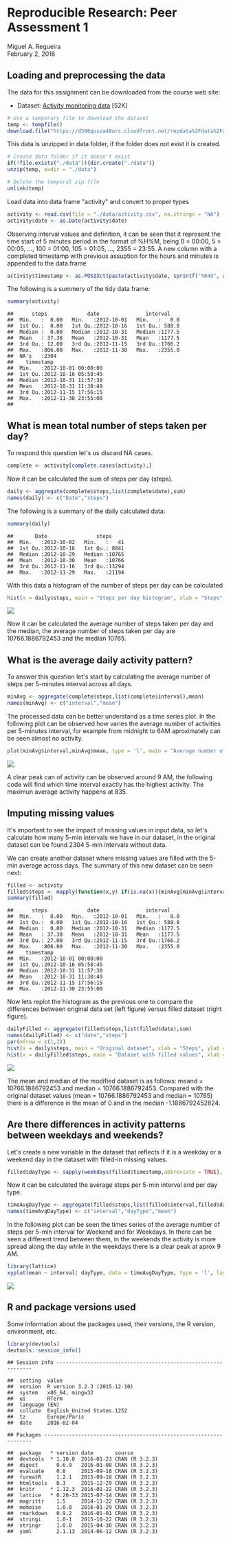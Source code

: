 # Reproducible Research: Peer Assessment 1
Miguel A. Regueira  
February 2, 2016  



## Loading and preprocessing the data

The data for this assignment can be downloaded from the course web site:

+ Dataset: [Activity monitoring data](https://d396qusza40orc.cloudfront.net/repdata%2Fdata%2Factivity.zip) [52K]

```r
# Use a temporary file to download the dataset
temp <- tempfile()
download.file("https://d396qusza40orc.cloudfront.net/repdata%2Fdata%2Factivity.zip",temp)
```

This data is unzipped in data folder, if the folder does not exist it is created.

```r
# Create data folder if it doesn't exist
if(!file.exists("./data")){dir.create("./data")}
unzip(temp, exdir = "./data")

# Delete the temporal zip file
unlink(temp)
```

Load data into data frame "activity" and convert to proper types

```r
activity <- read.csv(file = "./data/activity.csv", na.strings = "NA")
activity$date <- as.Date(activity$date)
```

Observing interval values and definition, it can be seen that it represent the time start of 5 minutes period in the format of %H%M, being 0 = 00:00, 5 = 00:05, ..., 100 = 01:00, 105 = 01:05, ..., 2355 = 23:55. A new column with a completed timestamp with previous assuption for the hours and minutes is appended to the data.frame

```r
activity$timestamp <- as.POSIXct(paste(activity$date, sprintf("%04d", activity$interval)), format = "%Y-%m-%d %H%M")
```

The following is a summery of the tidy data frame:


```r
summary(activity)
```

```
##      steps             date               interval     
##  Min.   :  0.00   Min.   :2012-10-01   Min.   :   0.0  
##  1st Qu.:  0.00   1st Qu.:2012-10-16   1st Qu.: 588.8  
##  Median :  0.00   Median :2012-10-31   Median :1177.5  
##  Mean   : 37.38   Mean   :2012-10-31   Mean   :1177.5  
##  3rd Qu.: 12.00   3rd Qu.:2012-11-15   3rd Qu.:1766.2  
##  Max.   :806.00   Max.   :2012-11-30   Max.   :2355.0  
##  NA's   :2304                                          
##    timestamp                  
##  Min.   :2012-10-01 00:00:00  
##  1st Qu.:2012-10-16 05:58:45  
##  Median :2012-10-31 11:57:30  
##  Mean   :2012-10-31 11:30:49  
##  3rd Qu.:2012-11-15 17:56:15  
##  Max.   :2012-11-30 23:55:00  
## 
```


## What is mean total number of steps taken per day?
To respond this question let's us discard NA cases.

```r
complete <- activity[complete.cases(activity),]
```

Now it can be calculated the sum of steps per day (steps).


```r
daily <- aggregate(complete$steps,list(complete$date),sum)
names(daily) <- c("Date","steps")
```

The following is a summary of the daily calculated data:


```r
summary(daily)
```

```
##       Date                steps      
##  Min.   :2012-10-02   Min.   :   41  
##  1st Qu.:2012-10-16   1st Qu.: 8841  
##  Median :2012-10-29   Median :10765  
##  Mean   :2012-10-30   Mean   :10766  
##  3rd Qu.:2012-11-16   3rd Qu.:13294  
##  Max.   :2012-11-29   Max.   :21194
```


With this data a histogram of the number of steps per day can be calculated


```r
hist(x = daily$steps, main = "Steps per day histogram", xlab = "Steps", ylab = "Number of days", col = "red")
```

![](figure/histogram-1.png)

Now it can be calculated the average number of steps taken per day and the median, the average number of steps taken per day are 10766.1886792453 and the median 10765.

## What is the average daily activity pattern?

To answer this question let's start by calculating the average number of steps per 5-minutes interval across all days.


```r
minAvg <- aggregate(complete$steps,list(complete$interval),mean)
names(minAvg) <- c("interval","mean")
```

The processed data can be better understand as a time series plot. In the following plot can be observed how varies the average number of activities per 5-minutes interval, for example from midnight to 6AM aproximately can be seen almost no activity.


```r
plot(minAvg$interval,minAvg$mean, type = 'l', main = "Average number of steps per 5-min intervals", xlab = "5-min interval", ylab = "Average steps")
```

![](figure/time_series_avg_steps_5min-1.png)

A clear peak can of activity can be observed around 9 AM, the following code will find which time interval exactly has the highest activity. The maximun average activity happens at 835.

## Imputing missing values

It's important to see the impact of missing values in input data, so let's calculate how many 5-min intervals we have in our dataset, in the original dataset can be found 2304 5-min intervals without data.

We can create another dataset where missing values are filled with the 5-min average across days. The summary of this new dataset can be seen next:


```r
filled <- activity
filled$steps <- mapply(function(x,y) if(is.na(x)){minAvg[minAvg$interval == y,2]}else{x},filled$steps,filled$interval)
summary(filled)
```

```
##      steps             date               interval     
##  Min.   :  0.00   Min.   :2012-10-01   Min.   :   0.0  
##  1st Qu.:  0.00   1st Qu.:2012-10-16   1st Qu.: 588.8  
##  Median :  0.00   Median :2012-10-31   Median :1177.5  
##  Mean   : 37.38   Mean   :2012-10-31   Mean   :1177.5  
##  3rd Qu.: 27.00   3rd Qu.:2012-11-15   3rd Qu.:1766.2  
##  Max.   :806.00   Max.   :2012-11-30   Max.   :2355.0  
##    timestamp                  
##  Min.   :2012-10-01 00:00:00  
##  1st Qu.:2012-10-16 05:58:45  
##  Median :2012-10-31 11:57:30  
##  Mean   :2012-10-31 11:30:49  
##  3rd Qu.:2012-11-15 17:56:15  
##  Max.   :2012-11-30 23:55:00
```

Now lets replot the histogram as the previous one to compare the differences between original data set (left figure) versus filled dataset (right figure).


```r
dailyFilled <- aggregate(filled$steps,list(filled$date),sum)
names(dailyFilled) <- c("date","steps")
par(mfrow = c(1,2))
hist(x = daily$steps, main = "Original dataset", xlab = "Steps", ylab = "Number of days", col = "red")
hist(x = dailyFilled$steps, main = "Dataset with filled values", xlab = "Steps", ylab = "Number of days", col = "green")
```

![](figure/filled_histogram-1.png)

The mean and median of the modified dataset is as follows: meand = 10766.1886792453 and median = 10766.1886792453. Compared with the original dataset values (mean = 10766.1886792453 and median = 10765) there is a difference in the mean of 0 and in the median -1.1886792452824. 

## Are there differences in activity patterns between weekdays and weekends?

Let's create a new variable in the dataset that reflects if it is a weekday or a weekend day in the dataset with filled-in missing values.


```r
filled$dayType <- sapply(weekdays(filled$timestamp,abbreviate = TRUE), function(x) if(x %in% c("Sat","Sun")) {as.factor("Weekend")} else {as.factor("Weekday")})
```

Now it can be calculated the average steps per 5-min interval and per day type.


```r
timeAvgDayType <- aggregate(filled$steps,list(filled$interval,filled$dayType),mean)
names(timeAvgDayType) <- c("interval","dayType","mean")
```

In the following plot can be seen the times series of the average number of steps per 5-min interval for Weekend and for Weekdays. In there can be seen a different trend between them, in the weekends the activity is more spread along the day while in the weekdays there is a clear peak at aprox 9 AM.


```r
library(lattice)
xyplot(mean ~ interval| dayType, data = timeAvgDayType, type = 'l', layout = c(1,2), ylab = "Number of steps", xlab = "Interval")
```

![](figure/time_series_avg_steps_5min_per_day_type-1.png)


## R and package versions used

Some information about the packages used, their versions, the R version, environment, etc.


```r
library(devtools)
devtools::session_info()
```

```
## Session info --------------------------------------------------------------
```

```
##  setting  value                       
##  version  R version 3.2.3 (2015-12-10)
##  system   x86_64, mingw32             
##  ui       RTerm                       
##  language (EN)                        
##  collate  English_United States.1252  
##  tz       Europe/Paris                
##  date     2016-02-04
```

```
## Packages ------------------------------------------------------------------
```

```
##  package   * version date       source        
##  devtools  * 1.10.0  2016-01-23 CRAN (R 3.2.3)
##  digest      0.6.9   2016-01-08 CRAN (R 3.2.3)
##  evaluate    0.8     2015-09-18 CRAN (R 3.2.3)
##  formatR     1.2.1   2015-09-18 CRAN (R 3.2.3)
##  htmltools   0.3     2015-12-29 CRAN (R 3.2.3)
##  knitr     * 1.12.3  2016-01-22 CRAN (R 3.2.3)
##  lattice   * 0.20-33 2015-07-14 CRAN (R 3.2.3)
##  magrittr    1.5     2014-11-22 CRAN (R 3.2.3)
##  memoise     1.0.0   2016-01-29 CRAN (R 3.2.3)
##  rmarkdown   0.9.2   2016-01-01 CRAN (R 3.2.3)
##  stringi     1.0-1   2015-10-22 CRAN (R 3.2.3)
##  stringr     1.0.0   2015-04-30 CRAN (R 3.2.3)
##  yaml        2.1.13  2014-06-12 CRAN (R 3.2.3)
```
